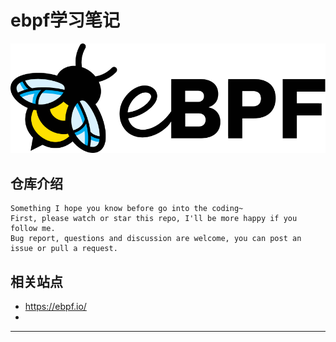 # ebpf学习笔记

![20210501_184216_89](image/20210501_184216_89.png)

## 仓库介绍

```
Something I hope you know before go into the coding~
First, please watch or star this repo, I'll be more happy if you follow me.
Bug report, questions and discussion are welcome, you can post an issue or pull a request.
```

## 相关站点

* <https://ebpf.io/>
* 






---
